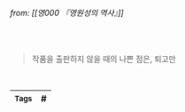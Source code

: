 
###### from: [[영000 『영원성의 역사』]]

<br/>

> 작품을 출판하지 않을 때의 나쁜 점은, 퇴고만 

<br/>

| <small> Tags </small> | # |
| --- | --- |
